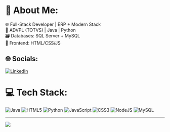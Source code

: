 # 💫 About Me:
🌐 Full-Stack Developer | ERP + Modern Stack  
🔷 ADVPL (TOTVS) | Java | Python  
🗃️ Databases: SQL Server + MySQL  
🎨 Frontend: HTML/CSS/JS  


## 🌐 Socials:
[![LinkedIn](https://img.shields.io/badge/LinkedIn-%230077B5.svg?logo=linkedin&logoColor=white)](https://linkedin.com/in/https://www.linkedin.com/in/alexandre-dias-18133a224/) 

# 💻 Tech Stack:
![Java](https://img.shields.io/badge/java-%23ED8B00.svg?style=for-the-badge&logo=openjdk&logoColor=white) ![HTML5](https://img.shields.io/badge/html5-%23E34F26.svg?style=for-the-badge&logo=html5&logoColor=white) ![Python](https://img.shields.io/badge/python-3670A0?style=for-the-badge&logo=python&logoColor=ffdd54) ![JavaScript](https://img.shields.io/badge/javascript-%23323330.svg?style=for-the-badge&logo=javascript&logoColor=%23F7DF1E) ![CSS3](https://img.shields.io/badge/css3-%231572B6.svg?style=for-the-badge&logo=css3&logoColor=white) ![NodeJS](https://img.shields.io/badge/node.js-6DA55F?style=for-the-badge&logo=node.js&logoColor=white) ![MySQL](https://img.shields.io/badge/mysql-4479A1.svg?style=for-the-badge&logo=mysql&logoColor=white)
<!-- # 📊 GitHub Stats:
![](https://github-readme-stats.vercel.app/api?username=alexandredias03&theme=dark&hide_border=false&include_all_commits=false&count_private=false)<br/>
![](https://nirzak-streak-stats.vercel.app/?user=alexandredias03&theme=dark&hide_border=false)<br/>
![](https://github-readme-stats.vercel.app/api/top-langs/?username=alexandredias03&theme=dark&hide_border=false&include_all_commits=false&count_private=false&layout=compact)
-->
---
[![](https://visitcount.itsvg.in/api?id=alexandredias03&icon=0&color=0)](https://visitcount.itsvg.in)

<!-- Proudly created with GPRM ( https://gprm.itsvg.in ) -->
